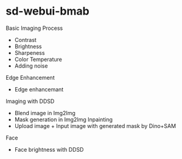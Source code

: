 # sd-webui-bmab

Basic Imaging Process

* Contrast
* Brightness
* Sharpeness
* Color Temperature
* Adding noise

Edge Enhancement

* Edge enhancemant

Imaging with DDSD

* Blend image in Img2Img
* Mask generation in Img2Img Inpainting
* Upload image + Input image with generated mask by Dino+SAM

Face

* Face brightness with DDSD

